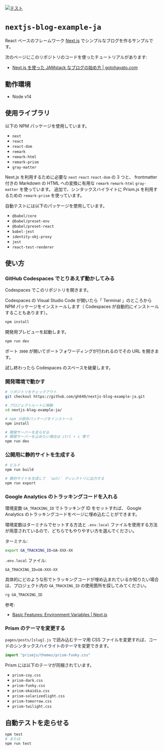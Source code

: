[![テスト](https://github.com/gh640/nextjs-blog-example-ja/actions/workflows/tests.yml/badge.svg)](https://github.com/gh640/nextjs-blog-example-ja/actions/workflows/tests.yml)

# `nextjs-blog-example-ja`

React ベースのフレームワーク [Next.js](https://nextjs.org/) でシンプルなブログを作るサンプルです。

次のページにこのリポジトリのコードを使ったチュートリアルがあります:

- [Next.js を使った JAMstack なブログの始め方 | gotohayato.com](https://gotohayato.com/content/517/)

## 動作環境

- Node v14

## 使用ライブラリ

以下の NPM パッケージを使用しています。

- `next`
- `react`
- `react-dom`
- `remark`
- `remark-html`
- `remark-prism`
- `gray-matter`

Next.js を利用するために必要な `next` `react` `react-dom` の 3 つと、 frontmatter 付きの Markdown の HTML への変換に有用な `remark` `remark-html` `gray-matter` を使っています。
追加で、シンタックスハイライトに Prism.js を利用するための `remark-prism` を使っています。

自動テストには以下のパッケージを使用しています。

- `@babel/core`
- `@babel/preset-env`
- `@babel/preset-react`
- `babel-jest`
- `identity-obj-proxy`
- `jest`
- `react-test-renderer`

## 使い方

### GitHub Codespaces でとりあえず動かしてみる

Codespaces でこのリポジトリを開きます。

Codespaces の Visual Studio Code が開いたら「 Terminal 」のところから NPM パッケージをインストールします（ Codespaces が自動的にインストールすることもあります）。

```bash
npm install
```

開発用プレビューを起動します。

```bash
npm run dev
```

ポート `3000` が開いてポートフォワーディングが行われるのでその URL を開きます。

試し終わったら Codespaces のスペースを破棄します。

### 開発環境で動かす

```bash
# リポジトリをチェックアウト
git checkout https://github.com/gh640/nextjs-blog-example-ja.git

# プロジェクトルートに移動
cd nextjs-blog-example-ja/

# npm の依存パッケージをインストール
npm install

# 開発サーバーを走らせる
# 開発サーバーを止めたい場合は ctrl + c 等で
npm run dev
```

### 公開用に静的サイトを生成する

```bash
# ビルド
npm run build

# 静的サイトを生成して　`out/` ディレクトリに出力する
npm run export
```

### Google Analytics のトラッキングコードを入れる

環境変数 `GA_TRACKING_ID` でトラッキング ID をセットすれば、 Google Analytics のトラッキングコードをページに埋め込むことができます。

環境変数はターミナルでセットする方法と `.env.local` ファイルを使用する方法が用意されているので、どちらでもやりやすい方を選んでください。

ターミナル:

```bash
export GA_TRACKING_ID=UA-XXX-XX
```

`.env.local` ファイル:

```text
GA_TRACKING_ID=UA-XXX-XX
```

具体的にどのような形でトラッキングコードが埋め込まれているか知りたい場合は、プロジェクト内の `GA_TRACKING_ID` の使用箇所を探してみてください。

```bash
rg GA_TRACKING_ID
```

参考:

- [Basic Features: Environment Variables | Next.js](https://nextjs.org/docs/basic-features/environment-variables)

### Prism のテーマを変更する

`pages/posts/[slug].js` で読み込むテーマ用 CSS ファイルを変更すれば、コードのシンタックスハイライトのテーマを変更できます。

```js
import "prismjs/themes/prism-funky.css"
```

Prism には以下のテーマが同梱されています。

- `prism-coy.css`
- `prism-dark.css`
- `prism-funky.css`
- `prism-okaidia.css`
- `prism-solarizedlight.css`
- `prism-tomorrow.css`
- `prism-twilight.css`

## 自動テストを走らせる

```bash
npm test
# または
npm run test
```
